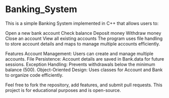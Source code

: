 # Banking_System

This is a simple Banking System implemented in C++ that allows users to:

Open a new bank account
Check balance
Deposit money
Withdraw money
Close an account
View all existing accounts
The program uses file handling to store account details and maps to manage multiple accounts efficiently.

Features
Account Management: Users can create and manage multiple accounts.
File Persistence: Account details are saved in Bank.data for future sessions.
Exception Handling: Prevents withdrawals below the minimum balance (500).
Object-Oriented Design: Uses classes for Account and Bank to organize code efficiently.

Feel free to fork the repository, add features, and submit pull requests.
This project is for educational purposes and is open-source.



